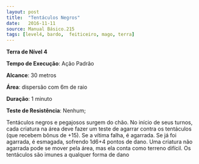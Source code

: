 ```yaml
---
layout: post
title:  "Tentáculos Negros"
date:   2016-11-11
source: Manual Básico.215
tags: [level4, bardo,  feiticeiro, mago, terra]
---
```


**Terra de Nível 4**

**Tempo de Execução**: Ação Padrão

**Alcance**: 30 metros

**Área**: dispersão com 6m de raio

**Duração**: 1 minuto

**Teste de Resistência**: Nenhum;

Tentáculos negros e pegajosos surgem do chão. No início de seus turnos, cada criatura na área deve fazer um teste de agarrar contra os tentáculos (que recebem bônus de +15). Se a vítima falha, é agarrada. Se já foi agarrada, é esmagada, sofrendo 1d6+4 pontos de dano.
Uma criatura não agarrada pode se mover pela área, mas ela conta como terreno difícil. Os tentáculos são imunes a qualquer forma de dano